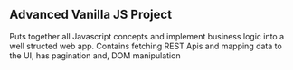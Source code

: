 ## Advanced Vanilla JS Project

Puts together all Javascript concepts and implement business logic into a well structed web app.
Contains fetching REST Apis and mapping data to the UI, has pagination and, DOM manipulation
